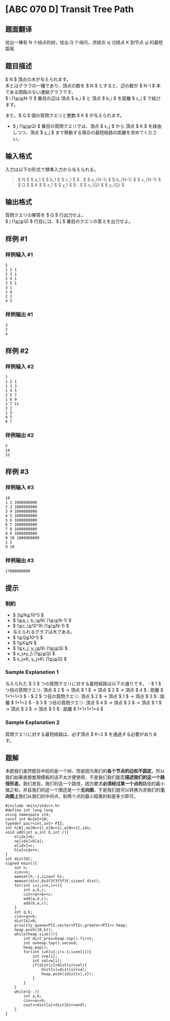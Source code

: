 # [ABC 070 D] Transit Tree Path

## 题面翻译

给出一棵有 N 个结点的树，给出 Q 个询问，求结点 xj 过结点 K 到节点 yj 的最短距离

## 题目描述

[problemUrl]: https://atcoder.jp/contests/abc070/tasks/abc070_d

$ N $ 頂点の木が与えられます。   
 木とはグラフの一種であり、頂点の数を $ N $ とすると、辺の数が $ N-1 $ 本である閉路のない連結グラフです。   
 $ i (1≦i≦N-1) $ 番目の辺は 頂点 $ a_i $ と 頂点 $ b_i $ を距離 $ c_i $ で結びます。

また、$ Q $ 個の質問クエリと整数 $ K $ が与えられます。

- $ j (1≦j≦Q) $ 番目の質問クエリでは、頂点 $ x_j $ から 頂点 $ K $ を経由しつつ、頂点 $ y_j $ まで移動する場合の最短経路の距離を求めてください。

## 输入格式

入力は以下の形式で標準入力から与えられる。

> $ N $ $ a_1 $ $ b_1 $ $ c_1 $ $ : $ $ a_{N-1} $ $ b_{N-1} $ $ c_{N-1} $ $ Q $ $ K $ $ x_1 $ $ y_1 $ $ : $ $ x_{Q} $ $ y_{Q} $

## 输出格式

質問クエリの解答を $ Q $ 行出力せよ。   
 $ j (1≦j≦Q) $ 行目には、$ j $ 番目のクエリの答えを出力せよ。

## 样例 #1

### 样例输入 #1

```
5
1 2 1
1 3 1
2 4 1
3 5 1
3 1
2 4
2 3
4 5
```

### 样例输出 #1

```
3
2
4
```

## 样例 #2

### 样例输入 #2

```
7
1 2 1
1 3 3
1 4 5
1 5 7
1 6 9
1 7 11
3 2
1 3
4 5
6 7
```

### 样例输出 #2

```
5
14
22
```

## 样例 #3

### 样例输入 #3

```
10
1 2 1000000000
2 3 1000000000
3 4 1000000000
4 5 1000000000
5 6 1000000000
6 7 1000000000
7 8 1000000000
8 9 1000000000
9 10 1000000000
1 1
9 10
```

### 样例输出 #3

```
17000000000
```

## 提示

### 制約

- $ 3≦N≦10^5 $
- $ 1≦a_i, b_i≦N\ (1≦i≦N-1) $
- $ 1≦c_i≦10^9\ (1≦i≦N-1) $
- 与えられるグラフは木である。
- $ 1≦Q≦10^5 $
- $ 1≦K≦N $
- $ 1≦x_j, y_j≦N\ (1≦j≦Q) $
- $ x_j≠y_j\ (1≦j≦Q) $
- $ x_j≠K, y_j≠K\ (1≦j≦Q) $

### Sample Explanation 1

与えられた $ 3 $ つの質問クエリに対する最短経路は以下の通りです。 - $ 1 $ つ目の質問クエリ: 頂点 $ 2 $ → 頂点 $ 1 $ → 頂点 $ 2 $ → 頂点 $ 4 $ : 距離 $ 1+1+1=3 $ - $ 2 $ つ目の質問クエリ: 頂点 $ 2 $ → 頂点 $ 1 $ → 頂点 $ 3 $ : 距離 $ 1+1=2 $ - $ 3 $ つ目の質問クエリ: 頂点 $ 4 $ → 頂点 $ 2 $ → 頂点 $ 1 $ → 頂点 $ 3 $ → 頂点 $ 5 $ : 距離 $ 1+1+1+1=4 $

### Sample Explanation 2

質問クエリに対する最短経路は、必ず頂点 $ K=2 $ を通過する必要があります。

## 题解
本题我们虽然题目中给的是一个树，但是因为我们的**各个节点的边权不固定**，所以我们如果直接套用模板的话不太方便使用，于是我们我们能否**描述我们的这一个路径形态**，我们发现，我们的这一个路径，因为要求**必须经过某一个点的**路径的最小值之和，并且我们的这一个图还是一个**无向图**，于是我们就可以转换为求我们的**无向图上**我们从我们的中间点，到两个点的最小距离的和是多少即可。
```
#include <bits/stdc++.h>
#define int long long
using namespace std;
const int N=1e5+10;
typedef pair<int,int> PII;
int h[N],ne[N<<1],e[N<<1],w[N<<1],idx;
void add(int a,int b,int c){
	e[idx]=b;
	ne[idx]=h[a];
	w[idx]=c;
	h[a]=idx++;
}
int dist[N];
signed main(){
	int n;
	cin>>n;
	memset(h,-1,sizeof h);
	memset(dist,0x3f3f3f3f3f,sizeof dist);
	for(int i=1;i<n;i++){
		int a,b,c;
		cin>>a>>b>>c;
		add(a,b,c);
		add(b,a,c);
	}
	int q,k;
	cin>>q>>k;
	dist[k]=0;
	priority_queue<PII,vector<PII>,greater<PII>> heap;
	heap.push({0,k});
	while(heap.size()){
		int dist_prev=heap.top().first;
		int u=heap.top().second;
		heap.pop();
		for(int i=h[u];i!=-1;i=ne[i]){
			int v=e[i];
			int val=w[i];
			if(dist[v]>dist[u]+val){
				dist[v]=dist[u]+val;
				heap.push({dist[v],v});
			}
		}
	}
	while(q--){
		int a,b;
		cin>>a>>b;
		cout<<dist[a]+dist[b]<<endl;
	}
}
```